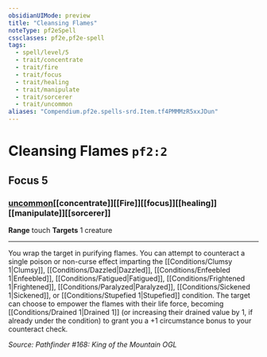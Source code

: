 ```yaml
---
obsidianUIMode: preview
title: "Cleansing Flames"
noteType: pf2eSpell
cssclasses: pf2e,pf2e-spell
tags:
  - spell/level/5
  - trait/concentrate
  - trait/fire
  - trait/focus
  - trait/healing
  - trait/manipulate
  - trait/sorcerer
  - trait/uncommon
aliases: "Compendium.pf2e.spells-srd.Item.tf4PMMMzR5xxJDun" 
---
```

# Cleansing Flames  `pf2:2`  
## Focus 5
### [uncommon](uncommon "Uncommon Rarity Trait")[[concentrate]][[Fire]][[focus]][[healing]][[manipulate]][[sorcerer]]

**Range** touch
**Targets** 1 creature
* * * 
You wrap the target in purifying flames. You can attempt to counteract a single poison or non-curse effect imparting the [[Conditions/Clumsy 1|Clumsy]], [[Conditions/Dazzled|Dazzled]], [[Conditions/Enfeebled 1|Enfeebled]], [[Conditions/Fatigued|Fatigued]], [[Conditions/Frightened 1|Frightened]], [[Conditions/Paralyzed|Paralyzed]], [[Conditions/Sickened 1|Sickened]], or [[Conditions/Stupefied 1|Stupefied]] condition. The target can choose to empower the flames with their life force, becoming [[Conditions/Drained 1|Drained 1]] (or increasing their drained value by 1, if already under the condition) to grant you a +1 circumstance bonus to your counteract check.

*Source: Pathfinder #168: King of the Mountain*
*OGL*